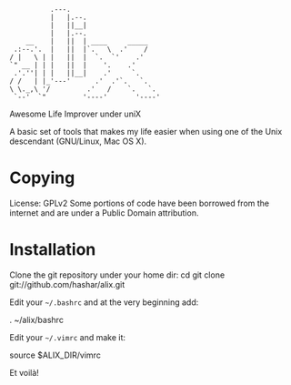 			  .---.
			  |   |.--.
			  |   ||__|
			  |   |.--.
		__    |   ||  | ____     _____
	 .:--.'.  |   ||  |`.   \  .'    /
	/ |   \ | |   ||  |  `.  `'    .'
	`" __ | | |   ||  |    '.    .'
	 .'.''| | |   ||__|    .'     `.
	/ /   | |_'---'      .'  .'`.   `.
	\ \._,\ '/         .'   /    `.   `.
	 `--'  `"         '----'       '----'

Awesome Life Improver under uniX

A basic set of tools that makes my life easier when using one of the Unix
descendant (GNU/Linux, Mac OS X).

Copying
=======

License: GPLv2
Some portions of code have been borrowed from the internet and are under
a Public Domain attribution.

Installation
============

Clone the git repository under your home dir:
 cd
 git clone git://github.com/hashar/alix.git

Edit your `~/.bashrc` and at the very beginning add:

 . ~/alix/bashrc

Edit your `~/.vimrc` and make it:

 source $ALIX_DIR/vimrc

Et voilà!

